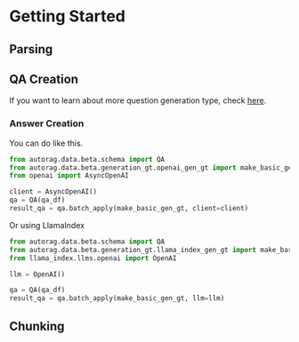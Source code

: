 # Getting Started

## Parsing

## QA Creation

If you want to learn about more question generation type, check [here](./query_gen.md).


### Answer Creation

You can do like this.

```python
from autorag.data.beta.schema import QA
from autorag.data.beta.generation_gt.openai_gen_gt import make_basic_gen_gt
from openai import AsyncOpenAI

client = AsyncOpenAI()
qa = QA(qa_df)
result_qa = qa.batch_apply(make_basic_gen_gt, client=client)
```

Or using LlamaIndex

```python
from autorag.data.beta.schema import QA
from autorag.data.beta.generation_gt.llama_index_gen_gt import make_basic_gen_gt
from llama_index.llms.openai import OpenAI

llm = OpenAI()

qa = QA(qa_df)
result_qa = qa.batch_apply(make_basic_gen_gt, llm=llm)
```

## Chunking
